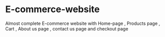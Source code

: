 # E-commerce-website
Almost complete E-commerce website with Home-page , Products page , Cart ,  About us page , contact us page and checkout page
